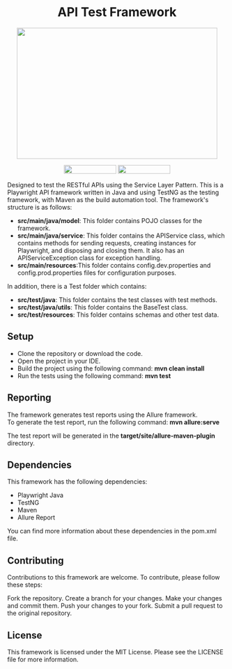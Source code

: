 <h1 align="center"> API Test Framework </h1>
<p align="center">
  <img width="460" height="300" src="https://i.ibb.co/L9sVXFN/7fljyy.jpg">
</p>
<p align="center">
  <a href="https://opensource.org/licenses/Apache-2.0"><img width="120" height="20" src="https://img.shields.io/badge/License-Apache_2.0-blue.svg" ></a>
  <img width="120" height="20" src="https://badges.frapsoft.com/os/v2/open-source.png?v=10" >
</p>
Designed to test the RESTful APIs using the Service Layer Pattern.
This is a Playwright API framework written in Java and using TestNG as the testing framework, with Maven as the build automation tool. The framework's structure is as follows:

* **src/main/java/model**: This folder contains POJO classes for the framework.<br>
* **src/main/java/service**: This folder contains the APIService class, which contains methods for sending requests, creating instances for Playwright, and disposing and closing them. It also has an APIServiceException class for exception handling.<br>
* **src/main/resources**:This folder contains config.dev.properties and config.prod.properties files for configuration purposes.<br>

In addition, there is a Test folder which contains:
* **src/test/java**: This folder contains the test classes with test methods.<br>
* **src/test/java/utils**: This folder contains the BaseTest class.<br>
* **src/test/resources**: This folder contains schemas and other test data.

## Setup
* Clone the repository or download the code.
* Open the project in your IDE.
* Build the project using the following command: **mvn clean install**
* Run the tests using the following command: **mvn test**

## Reporting
The framework generates test reports using the Allure framework.<br> To generate the test report, run the following command: **mvn allure:serve**

The test report will be generated in the **target/site/allure-maven-plugin** directory.
## Dependencies
This framework has the following dependencies:

* Playwright Java
* TestNG
* Maven
* Allure Report

You can find more information about these dependencies in the pom.xml file.

## Contributing
Contributions to this framework are welcome. To contribute, please follow these steps:

Fork the repository.
Create a branch for your changes.
Make your changes and commit them.
Push your changes to your fork.
Submit a pull request to the original repository.
## License
This framework is licensed under the MIT License. Please see the LICENSE file for more information.
